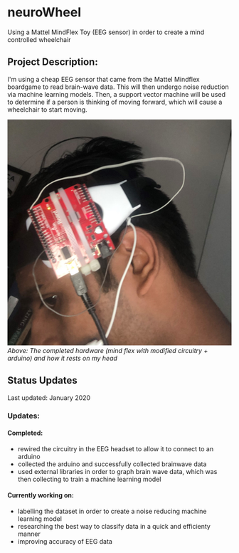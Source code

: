 # neuroWheel
Using a Mattel MindFlex Toy (EEG sensor) in order to create a mind controlled wheelchair 

## Project Description:
I'm using a cheap EEG sensor that came from the Mattel Mindflex boardgame to read brain-wave data. This will then undergo noise reduction via machine learning models. Then, a support vector machine will be used to determine if a person is thinking of moving forward, which will cause a wheelchair to start moving.

![Screenshot](screenshot.jpg)
*Above: The completed hardware (mind flex with modified circuitry + arduino) and how it rests on my head*

## Status Updates
Last updated: January 2020

### Updates:

#### Completed:
- rewired the circuitry in the EEG headset to allow it to connect to an arduino
- collected the arduino and successfully collected brainwave data
- used external libraries in order to graph brain wave data, which was then collecting to train a machine learning model

#### Currently working on:
- labelling the dataset in order to create a noise reducing machine learning model 
- researching the best way to classify data in a quick and efficienty manner 
- improving accuracy of EEG data 
